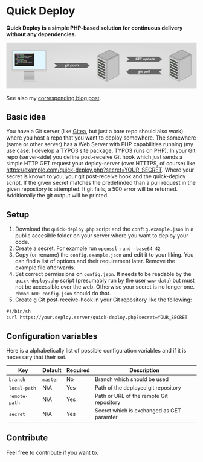 # Quick Deploy

**Quick Deploy is a simple PHP-based solution for continuous delivery without any dependencies.**

![Quick Deploy Graphic](quick-deploy/res/quick-deploy.png "Quick Deploy Graphic")

See also my [corresponding blog post](https://mmk2410.org/2020/04/14/quick-deploy-initial-release/).

## Basic idea

You have a Git server (like [Gitea](https://gitea.io), but just a bare repo should also work) where you host a repo that you want to deploy somewhere. The somewhere (same or other server) has a Web Server with PHP capabilities running (my use case: I develop a TYPO3 site package, TYPO3 runs on PHP). In your Git repo (server-side) you define post-receive Git hook which just sends a simple HTTP GET request your deploy-server (over HTTTPS, of course) like https://example.com/quick-deploy.php?secret=YOUR_SECRET. Where your secret is known to you, your git post-receive hook and the quick-deploy script. If the given secret matches the predefinded than a pull request in the given repository is attempted. It git fails, a 500 error will be returned. Additionally the git output will be printed.

## Setup

1. Download the `quick-deploy.php` script and the `config.example.json` in a public accesible folder on your server where you want to deploy your code.
1. Create a secret. For example run `openssl rand -base64 42`
1. Copy (or rename) the `config.example.json` and edit it to your liking. You can find a list of options and their requirement later. Remove the example file afterwards.
1. Set correct permissions on `config.json`. It needs to be readable by the `quick-deploy.php` script (presumably run by the user `www-data`) but must not be accessible over the web. Otherwise your secret is no longer one. `chmod 600 config.json` should do that.
1. Create g Git post-receive-hook in your Git repository like the following:

```
#!/bin/sh
curl https://your.deploy.server/quick-deploy.php?secret=YOUR_SECRET
```

## Configuration variables

Here is a alphabetically list of possible configuration variables and if it is necessary that their set.

| Key | Default | Required | Description |
| --- | ------- | -------- | ----------- |
| `branch` | `master` | No | Branch which should be used |
| `local-path` | N/A | Yes | Path of the deployed git repository |
| `remote-path` | N/A | Yes | Path or URL of the remote Git repository |
| `secret` | N/A | Yes | Secret which is exchanged as GET paramter |

## Contribute

Feel free to contribute if you want to.
